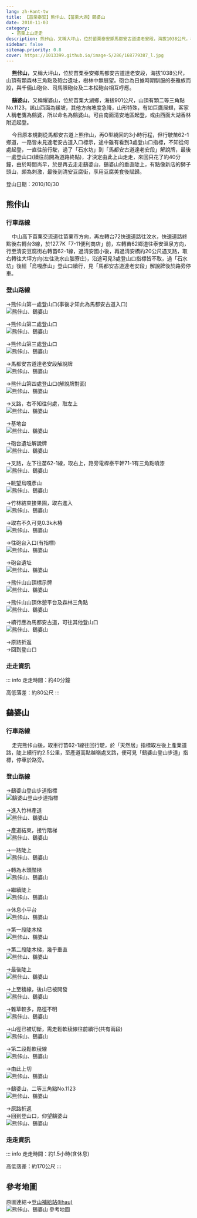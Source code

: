 ```yaml
---
lang: zh-Hant-tw
title: 【苗栗泰安】熊佧山、【苗栗大湖】鷂婆山
date: 2010-11-03
category: 
  - 苗栗上山走走
description: 熊佧山，又稱大坪山，位於苗栗泰安鄉馬都安古道達老安段，海拔1038公尺，樹林中無展望。砲台為日據時期馴服的泰雅族而設，與千倆山砲台、司馬限砲台及二本松砲台相互呼應。鷂婆山，又稱耀婆山，位於苗栗大湖鄉，海拔901公尺，該山西面為緩坡，其他方向坡度急降，山形特殊，有如巨鷹展翅，客家人稱老鷹為鷂婆。
sidebar: false
sitemap.priority: 0.8
cover: https://1013399.github.io/image-5/286/168779387_l.jpg
---
```


    **熊佧山**，又稱大坪山，位於苗栗泰安鄉馬都安古道達老安段，海拔1038公尺，山頂有顆森林三角點及砲台遺址，樹林中無展望。砲台為日據時期馴服的泰雅族而設，與千倆山砲台、司馬限砲台及二本松砲台相互呼應。  

    **鷂婆山**，又稱耀婆山，位於苗栗大湖鄉，海拔901公尺，山頂有顆二等三角點No.1123，該山西面為緩坡，其他方向坡度急降，山形特殊，有如巨鷹展翅，客家人稱老鷹為鷂婆，所以命名為鷂婆山。可由南面清安地區起登，或由西面大湖香林附近起登。  

<!-- more -->

    今日原本規劃從馬都安古道上熊佧山，再O型繞回的3小時行程，但行駛苗62-1鄉道，一路皆未見達老安古道入口標示，途中雖有看到3處登山口指標，不知從何處起登，一直往前行駛，過了「石水坊」到「馬都安古道達老安段」解說牌，最後一處登山口(續往前開為道路終點)，才決定由此上山走走，來回只花了約40分鐘，由於時間尚早，於是再去走走鷂婆山，鷂婆山的垂直陡上，有點像新店的獅子頭山，頗為刺激，最後到清安豆腐街，享用豆腐美食後賦歸。

登山日期：2010/10/30

## 熊佧山

### 行車路線
    中山高下苗栗交流道往苗栗市方向，再左轉台72快速道路往汶水，快速道路終點後右轉台3線，於127.7K「7-11便利商店」前，左轉苗62鄉道往泰安溫泉方向，行至清安豆腐街右轉苗62-1線，過清安國小後，再過清安橋約20公尺遇叉路，取右轉往大坪方向(左往洗水山腦寮庄)，沿途可見3處登山口指標皆不取，過「石水坊」後經「烏嘎彥山」登山口續行，見「馬都安古道達老安段」解說牌後於路旁停車。

### 登山路線  
→熊佧山第一處登山口(事後才知此為馬都安古道入口)  
![熊佧山、鷂婆山](https://1013399.github.io/image-5/286/168779424_l.jpg)

→熊佧山第二處登山口  
![熊佧山、鷂婆山](https://1013399.github.io/image-5/286/168779420_l.jpg)

→熊佧山第三處登山口  
![熊佧山、鷂婆山](https://1013399.github.io/image-5/286/168779419_l.jpg)

→馬都安古道達老安段解說牌  
![熊佧山、鷂婆山](https://1013399.github.io/image-5/286/168779376_l.jpg)

→熊佧山第四處登山口(解說牌對面)  
![熊佧山、鷂婆山](https://1013399.github.io/image-5/286/168779377_l.jpg)

→叉路，右不知往何處，取左上  
![熊佧山、鷂婆山](https://1013399.github.io/image-5/286/168779379_l.jpg)

→基地台  
![熊佧山、鷂婆山](https://1013399.github.io/image-5/286/168779382_l.jpg)

→砲台遺址解說牌  
![熊佧山、鷂婆山](https://1013399.github.io/image-5/286/168779384_l.jpg)

→叉路，左下往苗62-1線，取右上，路旁電桿泰平幹71-1有三角點噴漆  
![熊佧山、鷂婆山](https://1013399.github.io/image-5/286/168779385_l.jpg)

→眺望烏嘎彥山  
![熊佧山、鷂婆山](https://1013399.github.io/image-5/286/168779387_l.jpg)

→竹林結束接果園，取右進入  
![熊佧山、鷂婆山](https://1013399.github.io/image-5/286/168779390_l.jpg)

→取右不久可見0.3k木樁  
![熊佧山、鷂婆山](https://1013399.github.io/image-5/286/168779396_l.jpg)

→往砲台入口(有指標)  
![熊佧山、鷂婆山](https://1013399.github.io/image-5/286/168779403_l.jpg)

→砲台遺址  
![熊佧山、鷂婆山](https://1013399.github.io/image-5/286/168779418_l.jpg)

→熊佧山山頂標示牌  
![熊佧山、鷂婆山](https://1013399.github.io/image-5/286/168779415_l.jpg)

→熊佧山山頂休憩平台及森林三角點  
![熊佧山、鷂婆山](https://1013399.github.io/image-5/286/168779408_l.jpg)

→續行應為馬都安古道，可往其他登山口  
![熊佧山、鷂婆山](https://1013399.github.io/image-5/286/168779417_l.jpg)  

→原路折返  
→回到登山口

### 走走資訊
::: info
走走時間：約40分鐘

高低落差：約80公尺
:::

## 鷂婆山

### 行車路線
    走完熊佧山後，取車行苗62-1線往回行駛，於「天然居」指標取左後上產業道路，陡上續行約2.5公里，至產道高點越嶺處叉路，便可見「鷂婆山登山步道」指標，停車於路旁。

### 登山路線
→鷂婆山登山步道指標  
![鷂婆山登山步道指標](https://1013399.github.io/image-5/286/168779425_l.jpg)

→進入竹林產道  
![熊佧山、鷂婆山](https://1013399.github.io/image-5/286/168779428_l.jpg)

→產道結束，接竹階梯  
![熊佧山、鷂婆山](https://1013399.github.io/image-5/286/168779429_l.jpg)

→一路陡上  
![熊佧山、鷂婆山](https://1013399.github.io/image-5/286/168779432_l.jpg)

→轉為木頭階梯  
![熊佧山、鷂婆山](https://1013399.github.io/image-5/286/168779445_l.jpg)

→繼續陡上  
![熊佧山、鷂婆山](https://1013399.github.io/image-5/286/168779454_l.jpg)

→休息小平台  
![熊佧山、鷂婆山](https://1013399.github.io/image-5/286/168779464_l.jpg)

→第一段陡木梯  
![熊佧山、鷂婆山](https://1013399.github.io/image-5/286/168779471_l.jpg)

→第二段陡木梯，幾乎垂直  
![熊佧山、鷂婆山](https://1013399.github.io/image-5/286/168779480_l.jpg)

→最後陡上  
![熊佧山、鷂婆山](https://1013399.github.io/image-5/286/168779481_l.jpg)

→上至稜線，後山已被開發  
![熊佧山、鷂婆山](https://1013399.github.io/image-5/286/168779482_l.jpg)

→雜草較多，路徑不明  
![熊佧山、鷂婆山](https://1013399.github.io/image-5/286/168779485_l.jpg)

→山徑已被切斷，需走鬆軟稜線往前續行(共有兩段)  
![熊佧山、鷂婆山](https://1013399.github.io/image-5/286/168779488_l.jpg)

→第二段鬆軟稜線  
![熊佧山、鷂婆山](https://1013399.github.io/image-5/286/168779490_l.jpg)

→由此上切  
![熊佧山、鷂婆山](https://1013399.github.io/image-5/286/168779493_l.jpg)

→鷂婆山，二等三角點No.1123  
![熊佧山、鷂婆山](https://1013399.github.io/image-5/286/168779491_l.jpg)

→原路折返  
→回到登山口，仰望鷂婆山  
![熊佧山、鷂婆山](https://1013399.github.io/image-5/286/168779494_l.jpg)

### 走走資訊
::: info
走走時間：約1.5小時(含休息)

高低落差：約170公尺
:::

## 參考地圖
原圖連結→[登山補給站(lihau)](http://www.keepon.com.tw/ActiveSite/Article/One.asp?ArticleID=22613)  
![熊佧山、鷂婆山 參考地圖](https://1013399.github.io/image-5/286/168779583_l.jpg)